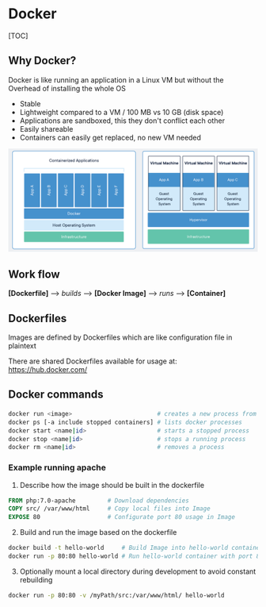 # Docker



[TOC]

## Why Docker?

Docker is like running an application in a Linux VM but without the Overhead of installing the whole OS

- Stable
- Lightweight compared to a VM / 100 MB vs 10 GB (disk space)
- Applications are sandboxed, this they don't conflict each other
- Easily shareable
- Containers can easily get replaced, no new VM needed

![docker-vm](./res/docker-vm.png)

[Compare-Docker-VM]: https://www.docker.com/resources/what-container	"Comparing Containers and Virtual Machines"



## Work flow

**[Dockerfile]** ⟶ *builds* ⟶ **[Docker Image]** ⟶ *runs* ⟶ **[Container]**



## Dockerfiles

Images are defined by Dockerfiles which are like configuration file in plaintext

There are shared Dockerfiles available for usage at: <https://hub.docker.com/>



## Docker commands

```bash
docker run <image>                        # creates a new process from the image
docker ps [-a include stopped containers] # lists docker processes
docker start <name|id>                    # starts a stopped process
docker stop <name|id>                     # stops a running process
docker rm <name|id>                       # removes a process
```



### Example running apache

1. Describe how the image should be built in the dockerfile

```dockerfile
FROM php:7.0-apache         # Download dependencies
COPY src/ /var/www/html     # Copy local files into Image
EXPOSE 80                   # Configurate port 80 usage in Image
```

2. Build and run the image based on the dockerfile

```bash
docker build -t hello-world     # Build Image into hello-world container
docker run -p 80:80 hello-world # Run hello-world container with port 80 to 80 mapping
```

3. Optionally mount a local directory during development to avoid constant rebuilding

```bash
docker run -p 80:80 -v /myPath/src:/var/www/html/ hello-world
```

